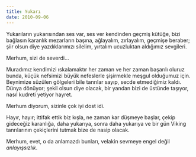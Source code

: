 ```yaml
---
title: Yukarı
date: 2010-09-06
---
```


Yukarıların yukarısından ses var, ses ver kendinden geçmiş kütüğe, bizi
bağlasın karanlık mezarların başına, ağlayalım, zırlayalım, geçmişe
beraber; şiir olsun diye yazdıklarımızı silelim, yırtalım ucuzluktan
aldığımız sevgileri.

Merhum, sizi de severdi…

Muradımız kendimizi ıskalamaktır her zaman ve her zaman başarılı oluruz
bunda, küçük nefsimizi büyük nefeslerle şişirmekle meşgul olduğumuz
için. Beynimize süzülen gölgeleri bile tanrılar sayıp, secde etmediğimiz
kaldı. Dünya dönüyor; şekil olsun diye olacak, bir yandan bizi de
üstünde taşıyor, nasıl kudreti yetiyor hayret.

Merhum diyorum, sizinle çok iyi dost idi.

Hayır, hayır; ittifak ettik biz kışla, ne zaman kar düşmeye başlar,
çekip gideceğiz karanlığa, daha yukarıya, sonra daha yukarıya ve bir gün
Viking tanrılarının çekiçlerini tutmak bize de nasip olacak.

Merhum, evet, o da anlamazdı bunları, velakin sevmeye engel değil
*anlayışsızlık*.

